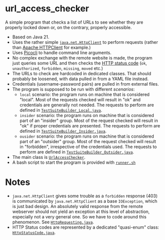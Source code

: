 # url_access_checker

A simple program that checks a list of URLs to see whether they are properly locked down or, on the contrary, properly accessible.

- Based on Java 21.
- Uses the rather simple [`java.net.HttpClient`](https://docs.oracle.com/en/java/javase/21/docs/api/java.net.http/java/net/http/HttpClient.html)
  to perform requests (rather than [Apache HTTPClient](https://hc.apache.org/httpcomponents-client-4.5.x/index.html) for example.)
- Uses [Picocli](https://picocli.info/) to handle command line arguments.
- No complex exchange with the remote website is made, the program just queries some URL and then checks the
  [HTTP status code](https://en.wikipedia.org/wiki/List_of_HTTP_status_codes) (`ok`, `unauthorized`, `forbidden`, `missing`, `moved` etc.)
- The URLs to check are hardcoded in dedicated classes. That should probably be loosened, with data pulled in from a YAML file instead.
- Credentials (username-password pairs) are pulled in from external files.
- The program is supposed to be run with different _scenarios_:
  - `local` scenario: the program runs on machine that is considered "local". Most of the requests checked will result in "ok" and credentials are generally not needed.
    The requests to perform are defined in [`TestSuiteBuilder_Local.java`](src/main/java/name/heavycarbon/url_access_checker/building/TestSuiteBuilder_Local.java). 
  - `insider` scenario: the program runs on machine that is considered part of an "insider" group. Most of the request checked will result in "ok" if proper credentials are presented.
    The requests to perform are defined in [`TestSuiteBuilder_Insider.java`](src/main/java/name/heavycarbon/url_access_checker/building/TestSuiteBuilder_Insider.java).
  - `ousider` scenario: the program runs on machine that is considered part of an "outsider" group. Most of the request checked will result in "forbidden", irrespective of the credentials used.
    The requests to perform are defined in [`TestSuiteBuilder_Outsider.java`](src/main/java/name/heavycarbon/url_access_checker/building/TestSuiteBuilder_Outsider.java). 
 - The main class is [`UrlAccessChecker`](src/main/java/name/heavycarbon/url_access_checker/main/UrlAccessChecker.java).
 - A bash script to start the program is provided with [`runner.sh`](runner.sh)

# Notes

- `java.net.HttpClient` gives some trouble as a `forbidden` response (403) is communicated by `java.net.HttpClient` as a base `IOException`, which is just bad design.
  An absolutely valid response from the remote webserver should not yield an exception at this level of abstraction, especially not a very general one. So we
  have to code around this phenomenon. See [`HttpRequesting.java`](src/main/java/name/heavycarbon/url_access_checker/http/HttpRequesting.java).
- HTTP Status codes are represented by a dedicated "quasi-enum" class: [`HttpStatusCode.java`](src/main/java/name/heavycarbon/url_access_checker/http/HttpStatusCode.java).
